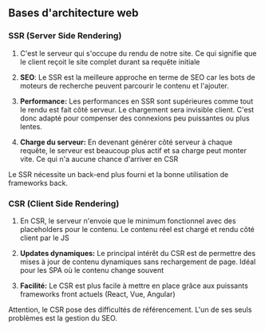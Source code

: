## Bases d'architecture web

### SSR (Server Side Rendering)

1. C'est le serveur qui s'occupe du rendu de notre site. Ce qui signifie que le client reçoit le site complet durant sa requête initiale

2. **SEO**: Le SSR est la meilleure approche en terme de SEO car les bots de moteurs de recherche peuvent parcourir le contenu et l'ajouter.

3. **Performance:** Les performances en SSR sont supérieures comme tout le rendu est fait côté serveur. Le chargement sera invisible client. C'est donc adapté pour compenser des connexions peu puissantes ou plus lentes.

4. **Charge du serveur:** En devenant générer côté serveur à chaque requête, le serveur est beaucoup plus actif et sa charge peut monter vite. Ce qui n'a aucune chance d'arriver en CSR

Le SSR nécessite un back-end plus fourni et la bonne utilisation de frameworks back.

### CSR (Client Side Rendering)

1. En CSR, le serveur n'envoie que le minimum fonctionnel avec des placeholders pour le contenu. Le contenu réel est chargé et rendu côté client par le JS

2. **Updates dynamiques:** Le principal intérêt du CSR est de permettre des mises à jour de contenu dynamiques sans rechargement de page. Idéal pour les SPA où le contenu change souvent

3. **Facilité:** Le CSR est plus facile à mettre en place grâce aux puissants frameworks front actuels (React, Vue, Angular)

Attention, le CSR pose des difficultés de référencement. L'un de ses seuls problèmes est la gestion du SEO.